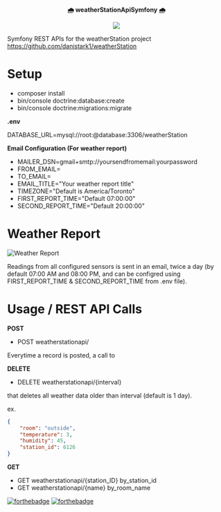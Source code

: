 <p align="center">
    <b> 🌧 weatherStationApiSymfony 🌧</b>
</p>
<p align="center">
    <img src="https://github.com/danistark1/weatherStationApiSymfony/blob/main/animatedCloud.gif" />
</p>


Symfony REST APIs for the weatherStation project https://github.com/danistark1/weatherStation

# Setup

- composer install
- bin/console doctrine:database:create
- bin/console doctrine:migrations:migrate

**.env**

DATABASE_URL=mysql://root:@database:3306/weatherStation

 **Email Configuration (For weather report)**

- MAILER_DSN=gmail+smtp://yoursendfromemail:yourpassword
- FROM_EMAIL=
- TO_EMAIL=
- EMAIL_TITLE="Your weather report title"
- TIMEZONE="Default is America/Toronto"
- FIRST_REPORT_TIME="Default 07:00:00"
- SECOND_REPORT_TIME="Default 20:00:00"

# Weather Report

![Weather Report](https://github.com/danistark1/weatherStationApiSymfony/blob/main/sampleEmail.png)

Readings from all configured sensors is sent in an email, twice a day (by default 07:00 AM and 08:00 PM, and can be configred using FIRST_REPORT_TIME & SECOND_REPORT_TIME from .env file).

# Usage / REST API Calls

**POST**

- POST weatherstationapi/

Everytime a record is posted, a call to 

**DELETE**

- DELETE weatherstationapi/{interval}

that deletes all weather data older than interval (default is 1 day).

ex.
```json
{
    "room": "outside",
    "temperature": 3,
    "humidity": 45,
    "station_id": 6126
}
```

**GET**

- GET weatherstationapi/{station_ID} by_station_id
- GET weatherstationapi/{name} by_room_name

[![forthebadge](https://forthebadge.com/images/badges/0-percent-optimized.svg)](https://forthebadge.com)
[![forthebadge](https://forthebadge.com/images/badges/open-source.svg)](https://forthebadge.com)
